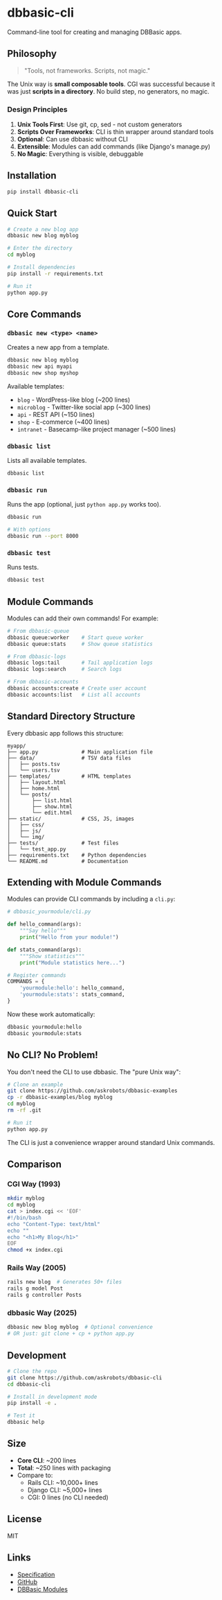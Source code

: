 # dbbasic-cli

Command-line tool for creating and managing DBBasic apps.

## Philosophy

> "Tools, not frameworks. Scripts, not magic."

The Unix way is **small composable tools**. CGI was successful because it was just **scripts in a directory**. No build step, no generators, no magic.

### Design Principles

1. **Unix Tools First**: Use git, cp, sed - not custom generators
2. **Scripts Over Frameworks**: CLI is thin wrapper around standard tools
3. **Optional**: Can use dbbasic without CLI
4. **Extensible**: Modules can add commands (like Django's manage.py)
5. **No Magic**: Everything is visible, debuggable

## Installation

```bash
pip install dbbasic-cli
```

## Quick Start

```bash
# Create a new blog app
dbbasic new blog myblog

# Enter the directory
cd myblog

# Install dependencies
pip install -r requirements.txt

# Run it
python app.py
```

## Core Commands

### `dbbasic new <type> <name>`

Creates a new app from a template.

```bash
dbbasic new blog myblog
dbbasic new api myapi
dbbasic new shop myshop
```

Available templates:
- `blog` - WordPress-like blog (~200 lines)
- `microblog` - Twitter-like social app (~300 lines)
- `api` - REST API (~150 lines)
- `shop` - E-commerce (~400 lines)
- `intranet` - Basecamp-like project manager (~500 lines)

### `dbbasic list`

Lists all available templates.

```bash
dbbasic list
```

### `dbbasic run`

Runs the app (optional, just `python app.py` works too).

```bash
dbbasic run

# With options
dbbasic run --port 8000
```

### `dbbasic test`

Runs tests.

```bash
dbbasic test
```

## Module Commands

Modules can add their own commands! For example:

```bash
# From dbbasic-queue
dbbasic queue:worker    # Start queue worker
dbbasic queue:stats     # Show queue statistics

# From dbbasic-logs
dbbasic logs:tail       # Tail application logs
dbbasic logs:search     # Search logs

# From dbbasic-accounts
dbbasic accounts:create # Create user account
dbbasic accounts:list   # List all accounts
```

## Standard Directory Structure

Every dbbasic app follows this structure:

```
myapp/
├── app.py              # Main application file
├── data/               # TSV data files
│   ├── posts.tsv
│   └── users.tsv
├── templates/          # HTML templates
│   ├── layout.html
│   ├── home.html
│   └── posts/
│       ├── list.html
│       ├── show.html
│       └── edit.html
├── static/             # CSS, JS, images
│   ├── css/
│   ├── js/
│   └── img/
├── tests/              # Test files
│   └── test_app.py
├── requirements.txt    # Python dependencies
└── README.md           # Documentation
```

## Extending with Module Commands

Modules can provide CLI commands by including a `cli.py`:

```python
# dbbasic_yourmodule/cli.py

def hello_command(args):
    """Say hello"""
    print("Hello from your module!")

def stats_command(args):
    """Show statistics"""
    print("Module statistics here...")

# Register commands
COMMANDS = {
    'yourmodule:hello': hello_command,
    'yourmodule:stats': stats_command,
}
```

Now these work automatically:

```bash
dbbasic yourmodule:hello
dbbasic yourmodule:stats
```

## No CLI? No Problem!

You don't need the CLI to use dbbasic. The "pure Unix way":

```bash
# Clone an example
git clone https://github.com/askrobots/dbbasic-examples
cp -r dbbasic-examples/blog myblog
cd myblog
rm -rf .git

# Run it
python app.py
```

The CLI is just a convenience wrapper around standard Unix commands.

## Comparison

### CGI Way (1993)
```bash
mkdir myblog
cd myblog
cat > index.cgi << 'EOF'
#!/bin/bash
echo "Content-Type: text/html"
echo ""
echo "<h1>My Blog</h1>"
EOF
chmod +x index.cgi
```

### Rails Way (2005)
```bash
rails new blog  # Generates 50+ files
rails g model Post
rails g controller Posts
```

### dbbasic Way (2025)
```bash
dbbasic new blog myblog  # Optional convenience
# OR just: git clone + cp + python app.py
```

## Development

```bash
# Clone the repo
git clone https://github.com/askrobots/dbbasic-cli
cd dbbasic-cli

# Install in development mode
pip install -e .

# Test it
dbbasic help
```

## Size

- **Core CLI**: ~200 lines
- **Total**: ~250 lines with packaging
- Compare to:
  - Rails CLI: ~10,000+ lines
  - Django CLI: ~5,000+ lines
  - CGI: 0 lines (no CLI needed)

## License

MIT

## Links

- [Specification](http://dbbasic.com/cli-spec)
- [GitHub](https://github.com/askrobots/dbbasic-cli)
- [DBBasic Modules](http://dbbasic.com/)
